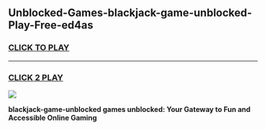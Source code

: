 
## Unblocked-Games-blackjack-game-unblocked-Play-Free-ed4as
<h3>
<a href="https://premium76.site?title=blackjack-game-unblocked&ref=23A">CLICK TO PLAY</a></h3>
<hr>

<h3>
<a href="https://premium76.site?title=blackjack-game-unblocked&ref=23A">CLICK 2 PLAY</a>
  
</h3>

<a href="https://premium76.site?title=blackjack-game-unblocked&ref=23A"><img src="https://clearcache.store/games.png"></a>


**blackjack-game-unblocked games unblocked: Your Gateway to Fun and Accessible Online Gaming**
